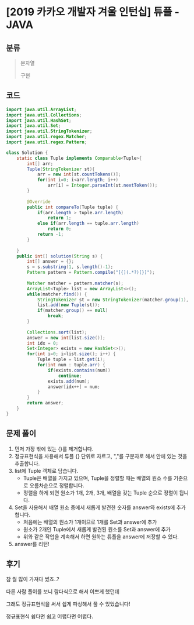 # [2019 카카오 개발자 겨울 인턴십] 튜플 - JAVA

## 분류
> 문자열
>
> 구현

## 코드
```java
import java.util.ArrayList;
import java.util.Collections;
import java.util.HashSet;
import java.util.Set;
import java.util.StringTokenizer;
import java.util.regex.Matcher;
import java.util.regex.Pattern;

class Solution {
	static class Tuple implements Comparable<Tuple>{
		int[] arr;
		Tuple(StringTokenizer st){
			arr = new int[st.countTokens()];
			for(int i=0; i<arr.length; i++)
				arr[i] = Integer.parseInt(st.nextToken());
		}
		
		@Override
		public int compareTo(Tuple tuple) {
			if(arr.length > tuple.arr.length)
				return 1;
			else if(arr.length == tuple.arr.length)
				return 0;
			return -1;
		}
		
	}
    public int[] solution(String s) {
        int[] answer = {};
        s = s.substring(1, s.length()-1);
        Pattern pattern = Pattern.compile("[{](.*?)[}]");
        
        Matcher matcher = pattern.matcher(s);
        ArrayList<Tuple> list = new ArrayList<>();
        while(matcher.find()) {
        	StringTokenizer st = new StringTokenizer(matcher.group(1), ",");
        	list.add(new Tuple(st));
        	if(matcher.group() == null)
        		break;
        }
        
        Collections.sort(list);
        answer = new int[list.size()];
        int idx = 0;
        Set<Integer> exists = new HashSet<>();
        for(int i=0; i<list.size(); i++) {
        	Tuple tuple = list.get(i);
        	for(int num : tuple.arr) {
        		if(exists.contains(num))
        			continue;
        		exists.add(num);
        		answer[idx++] = num;
        	}
        }
        return answer;
    }
}
```

## 문제 풀이
1. 먼저 가장 밖에 있는 {}를 제거합니다.
1. 정규표현식을 사용해서 튜플 {} 단위로 자르고, ","를 구분자로 해서 안에 있는 것을 추출합니다.
1. list에 Tuple 객체로 담습니다.
   - Tuple은 배열을 가지고 있으며, Tuple을 정렬할 때는 배열의 원소 수를 기준으로 오름차순으로 정렬합니다.
   - 정렬을 하게 되면 원소가 1개, 2개, 3개, 배열을 갖는 Tuple 순으로 정렬이 됩니다.
1. Set을 사용해서 배열 원소 중에서 새롭게 발견한 숫자를 answer와 exists에 추가합니다.
   - 처음에는 배열의 원소가 1개이므로 1개를 Set과 answer에 추가
   - 원소가 2개인 Tuple에서 새롭게 발견된 원소를 Set과 answer에 추가
   - 위와 같은 작업을 계속해서 하면 원하는 튜플을 answer에 저장할 수 있다.
1. answer를 리턴!

## 후기
참 뭘 많이 가져다 썼죠..?

다른 사람 풀이를 보니 람다식으로 해서 이쁘게 했던데

그래도 정규표현식을 써서 쉽게 파싱해서 풀 수 있었습니다!

정규표현식 쉽다면 쉽고 어렵다면 어렵다.